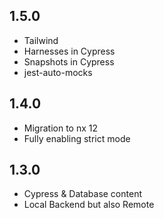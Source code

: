 ## 1.5.0

- Tailwind
- Harnesses in Cypress
- Snapshots in Cypress
- jest-auto-mocks

## 1.4.0

- Migration to nx 12
- Fully enabling strict mode

## 1.3.0

- Cypress & Database content
- Local Backend but also Remote
